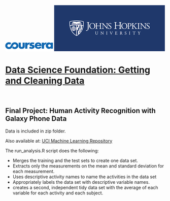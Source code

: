 <html>
    <img src="courseralogo.png"></img>
    <img src="jhulogo.png"></img> 
    <h1> <a href="https://www.coursera.org/learn/data-cleaning/home/welcome">Data Science Foundation: Getting and Cleaning Data</a></h1>
    <br>
</html>

## **Final Project: Human Activity Recognition with Galaxy Phone Data** ##

<html>
<p>Data is included in zip folder.</p> 
</html>

Also available at: 
[UCI Machine Learning Repository](https://archive.ics.uci.edu/ml/datasets/Human+Activity+Recognition+Using+Smartphones) 

The run_analysis.R script does the following:

- Merges the training and the test sets to create one data set.
- Extracts only the measurements on the mean and standard deviation for each measurement.
- Uses descriptive activity names to name the activities in the data set
- Appropriately labels the data set with descriptive variable names.
- creates a second, independent tidy data set with the average of each variable for each activity and each subject.
 

